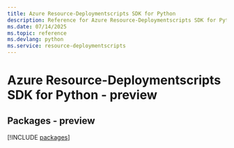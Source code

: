 ```yaml
---
title: Azure Resource-Deploymentscripts SDK for Python
description: Reference for Azure Resource-Deploymentscripts SDK for Python
ms.date: 07/14/2025
ms.topic: reference
ms.devlang: python
ms.service: resource-deploymentscripts
---
```

# Azure Resource-Deploymentscripts SDK for Python - preview
## Packages - preview
[!INCLUDE [packages](resource-deploymentscripts-index.md)]